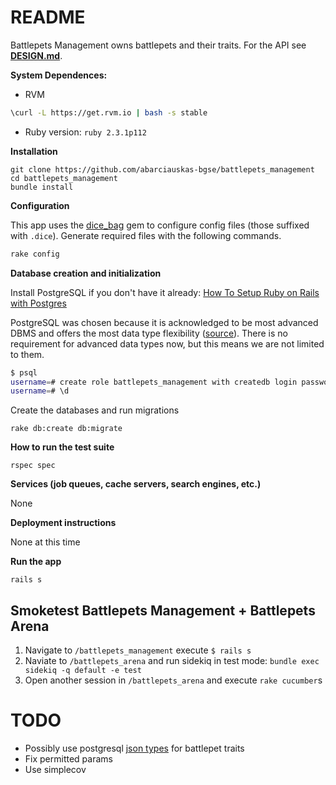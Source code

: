 # README

Battlepets Management owns battlepets and their traits. For the API see **[DESIGN.md](DESIGN.md)**.

**System Dependences:**

* RVM
```bash
\curl -L https://get.rvm.io | bash -s stable
```
* Ruby version: `ruby 2.3.1p112`

**Installation**

```
git clone https://github.com/abarciauskas-bgse/battlepets_management
cd battlepets_management
bundle install
```

**Configuration**

This app uses the [dice_bag](https://github.com/mdsol/dice_bag) gem to configure config files (those suffixed with `.dice`). Generate required files with the following commands.

```bash
rake config
```

**Database creation and initialization**

Install PostgreSQL if you don't have it already: [How To Setup Ruby on Rails with Postgres](https://www.digitalocean.com/community/tutorials/how-to-setup-ruby-on-rails-with-postgres)

PostgreSQL was chosen because it is acknowledged to be most advanced DBMS and offers the most data type flexibility ([source](https://www.digitalocean.com/community/tutorials/sqlite-vs-mysql-vs-postgresql-a-comparison-of-relational-database-management-systems)). There is no requirement for advanced data types now, but this means we are not limited to them.

```bash
$ psql
username=# create role battlepets_management with createdb login password 'password1';
username=# \d
```

Create the databases and run migrations

```
rake db:create db:migrate
```

**How to run the test suite**

```
rspec spec
```

**Services (job queues, cache servers, search engines, etc.)**

None

**Deployment instructions**

None at this time

**Run the app**

```
rails s
```

## Smoketest Battlepets Management + Battlepets Arena

1. Navigate to `/battlepets_management` execute `$ rails s`
2. Naviate to `/battlepets_arena` and run sidekiq in test mode: `bundle exec sidekiq -q default -e test`
3. Open another session in `/battlepets_arena` and execute `rake cucumber`s

# TODO

* Possibly use postgresql [json types](http://www.tutorialspoint.com/postgresql/postgresql_data_types.htm) for battlepet traits
* Fix permitted params
* Use simplecov
